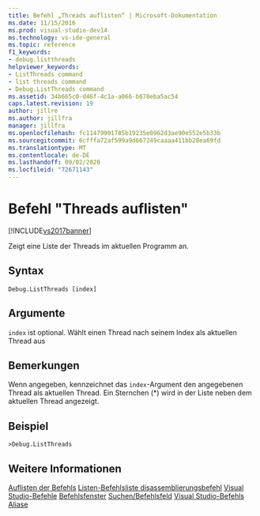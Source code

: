 ```yaml
---
title: Befehl „Threads auflisten“ | Microsoft-Dokumentation
ms.date: 11/15/2016
ms.prod: visual-studio-dev14
ms.technology: vs-ide-general
ms.topic: reference
f1_keywords:
- debug.listthreads
helpviewer_keywords:
- ListThreads command
- list threads command
- Debug.ListThreads command
ms.assetid: 34b665c0-d46f-4c1a-a066-b678eba5ac54
caps.latest.revision: 19
author: jillre
ms.author: jillfra
manager: jillfra
ms.openlocfilehash: fc11479901785b19235e0962d3ae90e552e5b33b
ms.sourcegitcommit: 6cfffa72af599a9d667249caaaa411bb28ea69fd
ms.translationtype: MT
ms.contentlocale: de-DE
ms.lasthandoff: 09/02/2020
ms.locfileid: "72671143"
---
```

# <a name="list-threads-command"></a>Befehl "Threads auflisten"
[!INCLUDE[vs2017banner](../../includes/vs2017banner.md)]

Zeigt eine Liste der Threads im aktuellen Programm an.

## <a name="syntax"></a>Syntax

```
Debug.ListThreads [index]
```

## <a name="arguments"></a>Argumente
 `index` ist optional. Wählt einen Thread nach seinem Index als aktuellen Thread aus

## <a name="remarks"></a>Bemerkungen
 Wenn angegeben, kennzeichnet das `index`-Argument den angegebenen Thread als aktuellen Thread. Ein Sternchen (*) wird in der Liste neben dem aktuellen Thread angezeigt.

## <a name="example"></a>Beispiel

```
>Debug.ListThreads
```

## <a name="see-also"></a>Weitere Informationen
 [Auflisten der Befehls](../../ide/reference/list-call-stack-command.md) [Listen-Befehlsliste disassemblierungsbefehl](../../ide/reference/list-disassembly-command.md) [Visual Studio-Befehle](../../ide/reference/visual-studio-commands.md) [Befehlsfenster](../../ide/reference/command-window.md) [Suchen/Befehlsfeld](../../ide/find-command-box.md) [Visual Studio-Befehls Aliase](../../ide/reference/visual-studio-command-aliases.md)
